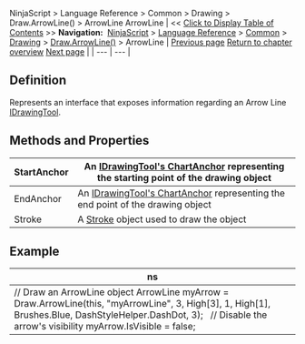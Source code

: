 ﻿
NinjaScript > Language Reference > Common > Drawing > Draw.ArrowLine() > ArrowLine
ArrowLine
| << [Click to Display Table of Contents](arrowline.md) >> **Navigation:**     [NinjaScript](ninjascript-1.md) > [Language Reference](language_reference_wip-1.md) > [Common](common-1.md) > [Drawing](drawing-1.md) > [Draw.ArrowLine()](draw_arrowline-1.md) > ArrowLine | [Previous page](draw_arrowline-1.md) [Return to chapter overview](draw_arrowline-1.md) [Next page](draw_arrowup-1.md) |
| --- | --- |
## Definition
Represents an interface that exposes information regarding an Arrow Line [IDrawingTool](idrawingtool-1.md).
 
## Methods and Properties
| StartAnchor | An [IDrawingTool's ChartAnchor](idrawingtool-1.htm#chartanchor) representing the starting point of the drawing object |
| --- | --- |
| EndAnchor | An [IDrawingTool's ChartAnchor](idrawingtool-1.htm#chartanchor) representing the end point of the drawing object |
| Stroke | A [Stroke](stroke_class-1.md) object used to draw the object |
## 
## 
## Example
| ns |
| --- |
| // Draw an ArrowLine object ArrowLine myArrow = Draw.ArrowLine(this, "myArrowLine", 3, High[3], 1, High[1], Brushes.Blue, DashStyleHelper.DashDot, 3);   // Disable the arrow's visibility myArrow.IsVisible = false; |

